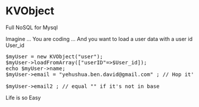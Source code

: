 # KVObject
Full NoSQL for Mysql 

Imagine ... You are coding ... And you want to load a user data with a user id User_id
<pre>
$myUser = new KVObject("user");
$myUser->loadFromArray(["userID"=>$User_id]);
echo $myUser->name;
$myUser->email = "yehushua.ben.david@gmail.com" ; // Hop it's in base

$myUser->email2 ; // equal "" if it's not in base 
</pre>

Life is so Easy 



